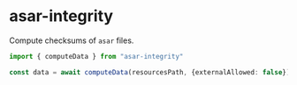 # asar-integrity

Compute checksums of `asar` files.

```ts
import { computeData } from "asar-integrity"

const data = await computeData(resourcesPath, {externalAllowed: false})
```